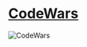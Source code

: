# [CodeWars](https://www.codewars.com/users/mabiola/stats)
![CodeWars](https://github.r2v.ch/codewars?user=mabiola&stroke=%23BB432C)</br>
